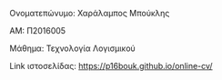 Ονοματεπώνυμο: Χαράλαμπος Μπούκλης 

ΑΜ: Π2016005

Μάθημα: Τεχνολογία Λογισμικού

Link ιστοσελίδας: https://p16bouk.github.io/online-cv/
